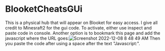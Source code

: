 # BlooketCheatsGUi
This is a physical hub that will appear on Blooket for easy access.
I give all credit to Minesraft2 for the gui code.
To activate, either use inspect and paste code in console. Another option is to bookmark this page and add the javascript where the URL goes:![Screenshot 2022-12-08 8 48 49 AM](https://user-images.githubusercontent.com/119429431/206464116-cb200994-cee2-4520-917b-ac5152febb07.png) Then you paste the code after using a space after the text "Javascript:".
